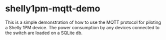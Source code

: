 # shelly1pm-mqtt-demo

This is a simple demonstration of how to use the MQTT protocol for piloting a Shelly 1PM device.
The power consumption by any devices connected to the switch are loaded on a SQLite db.
